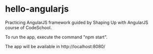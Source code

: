 # hello-angularjs
Practicing AngularJS framework guided by Shaping Up with AngularJS course of CodeSchool.

To run the app, execute the command "npm start".

The app will be available in http://localhost:8080/
